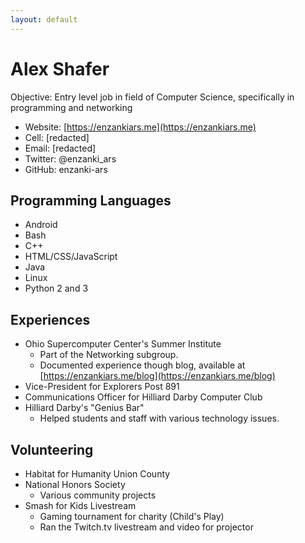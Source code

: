 ```yaml
---
layout: default
---
```

# Alex Shafer

Objective: Entry level job in field of Computer Science, specifically
in programming and networking

* Website: [https://enzankiars.me](https://enzankiars.me)
* Cell: [redacted]
* Email: [redacted]
* Twitter: @enzanki_ars
* GitHub: enzanki-ars

## Programming Languages

* Android
* Bash
* C++
* HTML/CSS/JavaScript
* Java
* Linux
* Python 2 and 3

## Experiences

* Ohio Supercomputer Center's Summer Institute
  * Part of the Networking subgroup.
  * Documented experience though blog, available at [https://enzankiars.me/blog](https://enzankiars.me/blog)
* Vice-President for Explorers Post 891
* Communications Officer for Hilliard Darby Computer Club
* Hilliard Darby's "Genius Bar"
  * Helped students and staff with various technology issues.

## Volunteering

* Habitat for Humanity Union County
* National Honors Society
  * Various community projects
* Smash for Kids Livestream
  * Gaming tournament for charity (Child's Play)
  * Ran the Twitch.tv livestream and video for projector
